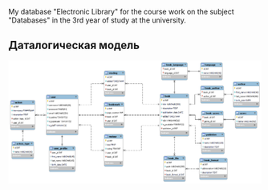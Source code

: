 My database "Electronic Library" for the course work on the subject "Databases" in the 3rd year of study at the university.

## Даталогическая модель
![Даталогическая модель](library.png)
